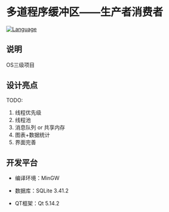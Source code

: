 # 多道程序缓冲区——生产者消费者

[![Language](https://img.shields.io/badge/language-c++-brightgreen.svg)](C++) 

## 说明

OS三级项目

## 设计亮点

TODO:

1. 线程优先级
2. 线程池
3. 消息队列 or 共享内存 
4. 图表+数据统计
5. 界面完善

## 开发平台

- 编译环境：MinGW

- 数据库：SQLite 3.41.2

- QT框架：Qt 5.14.2
